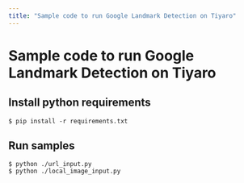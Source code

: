 ```yaml
---
title: "Sample code to run Google Landmark Detection on Tiyaro"
---
```


# Sample code to run Google Landmark Detection on Tiyaro


## Install python requirements
`
$ pip install -r requirements.txt
`


## Run samples
```
$ python ./url_input.py
$ python ./local_image_input.py
```
